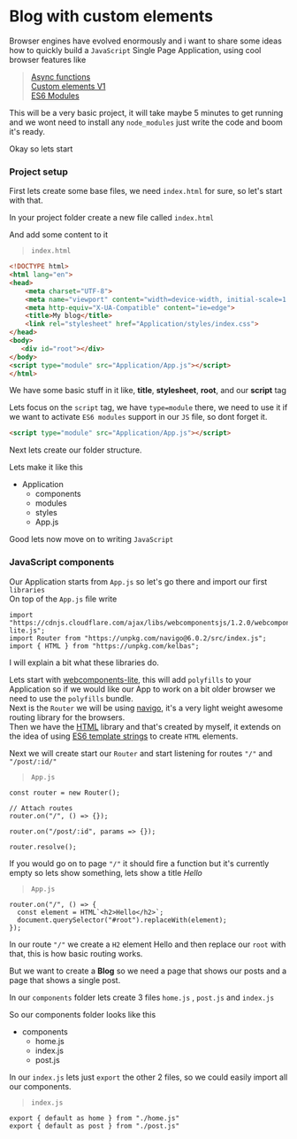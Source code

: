 # Blog with custom elements

Browser engines have evolved enormously and i want to share some ideas how to quickly build a `JavaScript` Single Page Application,
using cool browser features like 

> [Async functions](https://developer.mozilla.org/en-US/docs/Web/JavaScript/Reference/Statements/async_function) \
> [Custom elements V1](https://developers.google.com/web/fundamentals/web-components/customelements) \
> [ES6 Modules](https://developer.mozilla.org/en-US/docs/Web/JavaScript/Reference/Statements/import)

This will be a very basic project, it will take maybe 5 minutes to get running and we wont need to install any `node_modules` just write the code and boom it's ready.

Okay so lets start

### Project setup

First lets create some base files, we need `index.html` for sure, so let's start with that.

In your project folder create a new file called `index.html`

And add some content to it

> `index.html`
```HTML
<!DOCTYPE html>
<html lang="en">
<head>
    <meta charset="UTF-8">
    <meta name="viewport" content="width=device-width, initial-scale=1.0">
    <meta http-equiv="X-UA-Compatible" content="ie=edge">
    <title>My blog</title>
    <link rel="stylesheet" href="Application/styles/index.css">
</head>
<body>
   <div id="root"></div>
</body>
<script type="module" src="Application/App.js"></script>
</html>

```

We have some basic stuff in it like, **title**, **stylesheet**, **root**, and our **script** tag

Lets focus on the `script` tag, we have `type=module` there, we need to use it if we want to activate `ES6 modules` support in our `JS` file, so dont forget it.
```HTML
<script type="module" src="Application/App.js"></script>
 ```

 Next lets create our folder structure.

 Lets make it like this 

* Application
    * components
    * modules
    * styles
    * App.js


Good lets now move on to writing `JavaScript`


### JavaScript components

Our Application starts from `App.js` so let's go there and import our first `libraries` \
On top of the `App.js` file write

```JS
import "https://cdnjs.cloudflare.com/ajax/libs/webcomponentsjs/1.2.0/webcomponents-lite.js";
import Router from "https://unpkg.com/navigo@6.0.2/src/index.js";
import { HTML } from "https://unpkg.com/kelbas";
```

I will explain a bit what these libraries do.

Lets start with [webcomponents-lite](https://github.com/webcomponents/webcomponentsjs/), this will add `polyfills` to your Application so if we would like our App to work on a bit older browser we need to use the `polyfills` bundle. \
Next is the `Router` we will be using [navigo](https://github.com/krasimir/navigo), it's a very light weight awesome routing library for the browsers.\
Then we have the [HTML](https://github.com/tonis2/kelbas) library and that's created by myself, it extends on the idea of using [ES6 template strings](https://wesbos.com/template-strings-html/) to create `HTML` elements.


Next we will create start our `Router` and start listening for routes `"/"` and `"/post/:id/"`

> `App.js`
```JS
const router = new Router();

// Attach routes
router.on("/", () => {});

router.on("/post/:id", params => {});

router.resolve();

```

If you would go on to page `"/"` it should fire a function but it's currently empty so lets show something, lets show a title *Hello*

> `App.js`
```JS
router.on("/", () => {
  const element = HTML`<h2>Hello</h2>`;
  document.querySelector("#root").replaceWith(element);
});
```

In our route `"/"` we create a `H2` element Hello and then replace our `root` with that, this is how basic routing works. 

But we want to create a **Blog** so we need a page that shows our posts and a page that shows a single post.

In our `components` folder lets create 3 files `home.js` , `post.js` and `index.js`

So our components folder looks like this 

* components
    * home.js
    * index.js
    * post.js

 In our `index.js` lets just `export` the other 2 files, so we could easily import all our components. 

> `index.js`
 ```JS
export { default as home } from "./home.js"
export { default as post } from "./post.js"
 ```





